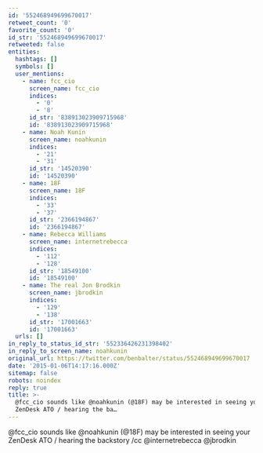```yaml
---
id: '552468949699670017'
retweet_count: '0'
favorite_count: '0'
id_str: '552468949699670017'
retweeted: false
entities:
  hashtags: []
  symbols: []
  user_mentions:
    - name: fcc_cio
      screen_name: fcc_cio
      indices:
        - '0'
        - '8'
      id_str: '838913023909715968'
      id: '838913023909715968'
    - name: Noah Kunin
      screen_name: noahkunin
      indices:
        - '21'
        - '31'
      id_str: '14520390'
      id: '14520390'
    - name: 18F
      screen_name: 18F
      indices:
        - '33'
        - '37'
      id_str: '2366194867'
      id: '2366194867'
    - name: Rebecca Williams
      screen_name: internetrebecca
      indices:
        - '112'
        - '128'
      id_str: '18549100'
      id: '18549100'
    - name: The real Jon Brodkin
      screen_name: jbrodkin
      indices:
        - '129'
        - '138'
      id_str: '17001663'
      id: '17001663'
  urls: []
in_reply_to_status_id_str: '552336426231398402'
in_reply_to_screen_name: noahkunin
original_url: https://twitter.com/benbalter/status/552468949699670017
date: '2015-01-06T14:17:16.000Z'
sitemap: false
robots: noindex
reply: true
title: >-
  @fcc_cio sounds like @noahkunin (@18F) may be interested in seeing your
  ZenDesk ATO / hearing the ba…
---
```


@fcc_cio sounds like @noahkunin (@18F) may be interested in seeing your ZenDesk ATO / hearing the backstory /cc @internetrebecca @jbrodkin